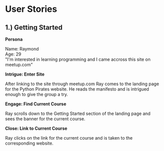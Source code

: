 # User Stories

## 1.) Getting Started

**Persona**

Name: Raymond<br>
Age: 29<br>
"I'm interested in learning programming and I came accross
 this site on meetup.com"

**Intrigue: Enter Site**

After linking to the site through meetup.com Ray comes to the landing page for the Python Pirates website. He reads the manifesto and is intrigued enough to give the group a try.

**Engage: Find Current Course**

Ray scrolls down to the Getting Started section of the landing page and sees the banner for the current course.

**Close: Link to Current Course**

Ray clicks on the link for the current course and is taken to the corresponding website. 
